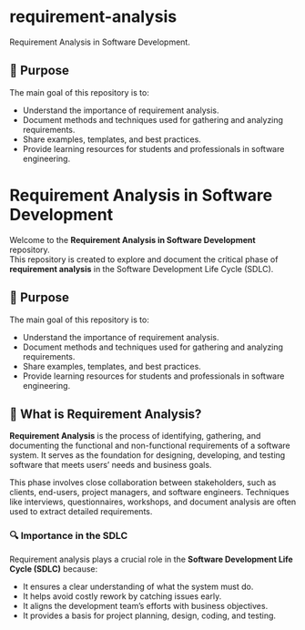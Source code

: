 # requirement-analysis
Requirement Analysis in Software Development.

## 📌 Purpose

The main goal of this repository is to:

- Understand the importance of requirement analysis.
- Document methods and techniques used for gathering and analyzing requirements.
- Share examples, templates, and best practices.
- Provide learning resources for students and professionals in software engineering.

# Requirement Analysis in Software Development

Welcome to the **Requirement Analysis in Software Development** repository.  
This repository is created to explore and document the critical phase of **requirement analysis** in the Software Development Life Cycle (SDLC).

## 📌 Purpose

The main goal of this repository is to:

- Understand the importance of requirement analysis.
- Document methods and techniques used for gathering and analyzing requirements.
- Share examples, templates, and best practices.
- Provide learning resources for students and professionals in software engineering.

## 🧠 What is Requirement Analysis?

**Requirement Analysis** is the process of identifying, gathering, and documenting the functional and non-functional requirements of a software system. It serves as the foundation for designing, developing, and testing software that meets users’ needs and business goals.

This phase involves close collaboration between stakeholders, such as clients, end-users, project managers, and software engineers. Techniques like interviews, questionnaires, workshops, and document analysis are often used to extract detailed requirements.

### 🔍 Importance in the SDLC

Requirement analysis plays a crucial role in the **Software Development Life Cycle (SDLC)** because:

- It ensures a clear understanding of what the system must do.
- It helps avoid costly rework by catching issues early.
- It aligns the development team’s efforts with business objectives.
- It provides a basis for project planning, design, coding, and testing.
